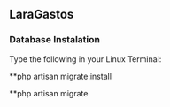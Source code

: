 ## LaraGastos

### Database Instalation

Type the following in your Linux Terminal:

**php artisan migrate:install

**php artisan migrate
